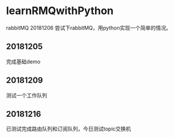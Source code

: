 # learnRMQwithPython
rabbitMQ
20181206
尝试下rabbitMQ，用python实现一个简单的情况。
## 20181205
完成基础demo
## 20181209
测试一个工作队列
## 20181216
已测试完成路由队列和订阅队列，今日测试topic交换机
